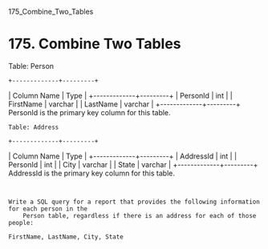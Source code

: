 175_Combine_Two_Tables
# 175. Combine Two Tables

Table: Person

    +-------------+---------+
| Column Name | Type    |
+-------------+---------+
| PersonId    | int     |
| FirstName   | varchar |
| LastName    | varchar |
+-------------+---------+
PersonId is the primary key column for this table.

    Table: Address

    +-------------+---------+
| Column Name | Type    |
+-------------+---------+
| AddressId   | int     |
| PersonId    | int     |
| City        | varchar |
| State       | varchar |
+-------------+---------+
AddressId is the primary key column for this table.

     

    Write a SQL query for a report that provides the following information for each person in the
        Person table, regardless if there is an address for each of those people:

    FirstName, LastName, City, State